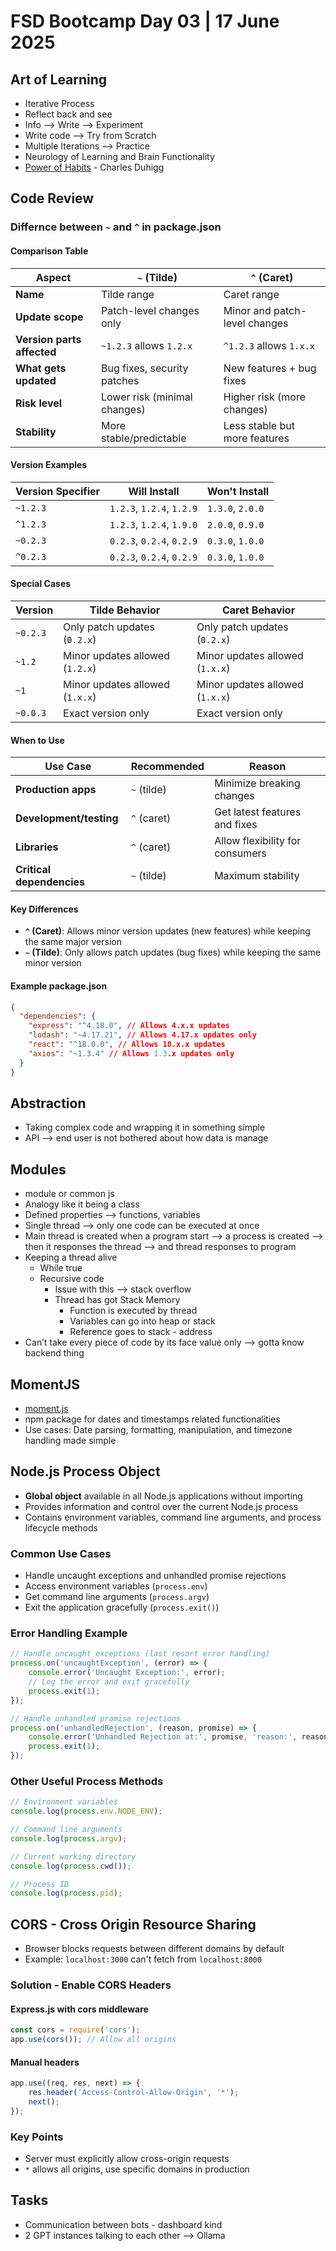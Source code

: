# FSD Bootcamp Day 03 | 17 June 2025

## Art of Learning

- Iterative Process
- Reflect back and see
- Info —> Write —> Experiment
- Write code —> Try from Scratch
- Multiple Iterations —> Practice
- Neurology of Learning and Brain Functionality
- [Power of Habits](https://ia803102.us.archive.org/35/items/CharlesDuhigg.ThePowerOfHabit_201808/Charles-Duhigg.The-Power-of-Habit.pdf) - Charles Duhigg

## Code Review

### Differnce between `~` and `^` in package.json

#### Comparison Table

| Aspect                     | `~` (Tilde)                  | `^` (Caret)                   |
| -------------------------- | ---------------------------- | ----------------------------- |
| **Name**                   | Tilde range                  | Caret range                   |
| **Update scope**           | Patch-level changes only     | Minor and patch-level changes |
| **Version parts affected** | `~1.2.3` allows `1.2.x`      | `^1.2.3` allows `1.x.x`       |
| **What gets updated**      | Bug fixes, security patches  | New features + bug fixes      |
| **Risk level**             | Lower risk (minimal changes) | Higher risk (more changes)    |
| **Stability**              | More stable/predictable      | Less stable but more features |

#### Version Examples

| Version Specifier | Will Install              | Won't Install    |
| ----------------- | ------------------------- | ---------------- |
| `~1.2.3`          | `1.2.3`, `1.2.4`, `1.2.9` | `1.3.0`, `2.0.0` |
| `^1.2.3`          | `1.2.3`, `1.2.4`, `1.9.0` | `2.0.0`, `0.9.0` |
| `~0.2.3`          | `0.2.3`, `0.2.4`, `0.2.9` | `0.3.0`, `1.0.0` |
| `^0.2.3`          | `0.2.3`, `0.2.4`, `0.2.9` | `0.3.0`, `1.0.0` |

#### Special Cases

| Version  | Tilde Behavior                  | Caret Behavior                  |
| -------- | ------------------------------- | ------------------------------- |
| `~0.2.3` | Only patch updates (`0.2.x`)    | Only patch updates (`0.2.x`)    |
| `~1.2`   | Minor updates allowed (`1.2.x`) | Minor updates allowed (`1.x.x`) |
| `~1`     | Minor updates allowed (`1.x.x`) | Minor updates allowed (`1.x.x`) |
| `~0.0.3` | Exact version only              | Exact version only              |

#### When to Use

| Use Case                  | Recommended | Reason                          |
| ------------------------- | ----------- | ------------------------------- |
| **Production apps**       | `~` (tilde) | Minimize breaking changes       |
| **Development/testing**   | `^` (caret) | Get latest features and fixes   |
| **Libraries**             | `^` (caret) | Allow flexibility for consumers |
| **Critical dependencies** | `~` (tilde) | Maximum stability               |

#### Key Differences

- **`^` (Caret)**: Allows minor version updates (new features) while keeping the same major version
- **`~` (Tilde)**: Only allows patch updates (bug fixes) while keeping the same minor version

#### Example package.json

```json
{
  "dependencies": {
    "express": "^4.18.0", // Allows 4.x.x updates
    "lodash": "~4.17.21", // Allows 4.17.x updates only
    "react": "^18.0.0", // Allows 18.x.x updates
    "axios": "~1.3.4" // Allows 1.3.x updates only
  }
}
```
## Abstraction
- Taking complex code and wrapping it in something simple
- API —> end user is not bothered about how data is manage

## Modules
- module or common js
- Analogy like it being a class
- Defined properties —> functions, variables
- Single thread —> only one code can be executed at once
- Main thread is created when a program start —> a process is created —> then it responses the thread —> and thread responses to program
- Keeping a thread alive
    - While true
    - Recursive code
        - Issue with this —> stack overflow
        - Thread has got Stack Memory
            - Function is executed by thread
            - Variables can go into heap or stack
            - Reference goes to stack - address
- Can’t take every piece of code by its face value only —> gotta know backend thing

## MomentJS
- [moment.js](https://momentjs.com/)
- npm package for dates and timestamps related functionalities
- Use cases: Date parsing, formatting, manipulation, and timezone handling made simple

## Node.js Process Object
- **Global object** available in all Node.js applications without importing
- Provides information and control over the current Node.js process
- Contains environment variables, command line arguments, and process lifecycle methods

### Common Use Cases
- Handle uncaught exceptions and unhandled promise rejections
- Access environment variables (`process.env`)
- Get command line arguments (`process.argv`)
- Exit the application gracefully (`process.exit()`)

### Error Handling Example

```javascript
// Handle uncaught exceptions (last resort error handling)
process.on('uncaughtException', (error) => {
    console.error('Uncaught Exception:', error);
    // Log the error and exit gracefully
    process.exit(1);
});

// Handle unhandled promise rejections
process.on('unhandledRejection', (reason, promise) => {
    console.error('Unhandled Rejection at:', promise, 'reason:', reason);
    process.exit(1);
});
```

### Other Useful Process Methods

```javascript
// Environment variables
console.log(process.env.NODE_ENV);

// Command line arguments
console.log(process.argv);

// Current working directory
console.log(process.cwd());

// Process ID
console.log(process.pid);
```

## CORS - Cross Origin Resource Sharing
- Browser blocks requests between different domains by default
- Example: `localhost:3000` can't fetch from `localhost:8000`

### Solution - Enable CORS Headers

#### Express.js with cors middleware
```javascript
const cors = require('cors');
app.use(cors()); // Allow all origins
```

#### Manual headers
```javascript
app.use((req, res, next) => {
    res.header('Access-Control-Allow-Origin', '*');
    next();
});
```

### Key Points
- Server must explicitly allow cross-origin requests
- `*` allows all origins, use specific domains in production

## Tasks
- Communication between bots - dashboard kind
- 2 GPT instances talking to each other —> Ollama